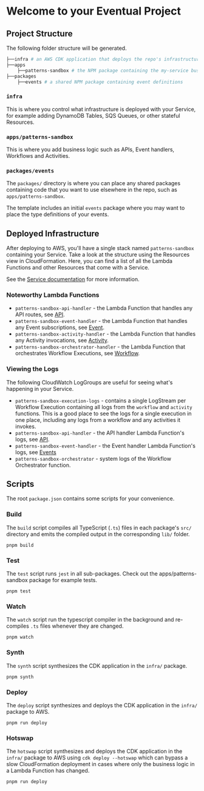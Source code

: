 # Welcome to your Eventual Project

## Project Structure
The following folder structure will be generated. 
```bash
├──infra # an AWS CDK application that deploys the repo's infrastructure
├──apps
    ├──patterns-sandbox # the NPM package containing the my-service business logic
├──packages
    ├──events # a shared NPM package containing event definitions
```

### `infra`

This is where you control what infrastructure is deployed with your Service, for example adding DynamoDB Tables, SQS Queues, or other stateful Resources.

### `apps/patterns-sandbox`

This is where you add business logic such as APIs, Event handlers, Workflows and Activities.

### `packages/events`

The `packages/` directory is where you can place any shared packages containing code that you want to use elsewhere in the repo, such as `apps/patterns-sandbox`.

The template includes an initial `events` package where you may want to place the type definitions of your events.

## Deployed Infrastructure

After deploying to AWS, you'll have a single stack named `patterns-sandbox` containing your Service. Take a look at the structure using the Resources view in CloudFormation. Here, you can find a list of all the Lambda Functions and other Resources that come with a Service.

See the [Service documentation](https://docs.eventual.net/reference/service) for more information.

### Noteworthy Lambda Functions

* `patterns-sandbox-api-handler` - the Lambda Function that handles any API routes, see [API](https://docs.eventual.net/reference/api).
* `patterns-sandbox-event-handler` - the Lambda Function that handles any Event subscriptions, see [Event](https://docs.eventual.net/reference/event).
* `patterns-sandbox-activity-handler` - the Lambda Function that handles any Activity invocations, see [Activity](https://docs.eventual.net/reference/activity).
* `patterns-sandbox-orchestrator-handler` - the Lambda Function that orchestrates Workflow Executions, see [Workflow](https://docs.eventual.net/reference/workflow).

### Viewing the Logs

The following CloudWatch LogGroups are useful for seeing what's happening in your Service.
* `patterns-sandbox-execution-logs` - contains a single LogStream per Workflow Execution containing all logs from the `workflow` and `activity` functions. This is a good place to see the logs for a single execution in one place, including any logs from a workflow and any activities it invokes.
* `patterns-sandbox-api-handler` - the API handler Lambda Function's logs, see [API](https://docs.eventual.net/reference/api).
* `patterns-sandbox-event-handler` - the Event handler Lambda Function's logs, see [Events](https://docs.eventual.net/reference/event)
* `patterns-sandbox-orchestrator` - system logs of the Workflow Orchestrator function.

## Scripts

The root `package.json` contains some scripts for your convenience.

### Build

The `build` script compiles all TypeScript (`.ts`) files in each package's `src/` directory and emits the compiled output in the corresponding `lib/` folder.

```
pnpm build
```

### Test

The `test` script runs `jest` in all sub-packages. Check out the apps/patterns-sandbox package for example tests.

```
pnpm test
```

### Watch

The `watch` script run the typescript compiler in the background and re-compiles `.ts` files whenever they are changed.
```
pnpm watch
```

### Synth

The `synth` script synthesizes the CDK application in the `infra/` package. 
```
pnpm synth
```

### Deploy

The `deploy` script synthesizes and deploys the CDK application in the `infra/` package to AWS.
```
pnpm run deploy
```

### Hotswap

The `hotswap` script synthesizes and deploys the CDK application in the `infra/` package to AWS using `cdk deploy --hotswap` which can bypass a slow CloudFormation deployment in cases where only the business logic in a Lambda Function has changed.
```
pnpm run deploy
```
